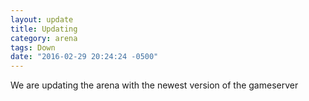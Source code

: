 ```yaml
---
layout: update
title: Updating
category: arena
tags: Down
date: "2016-02-29 20:24:24 -0500"
---
```


We are updating the arena with the newest version of the gameserver
